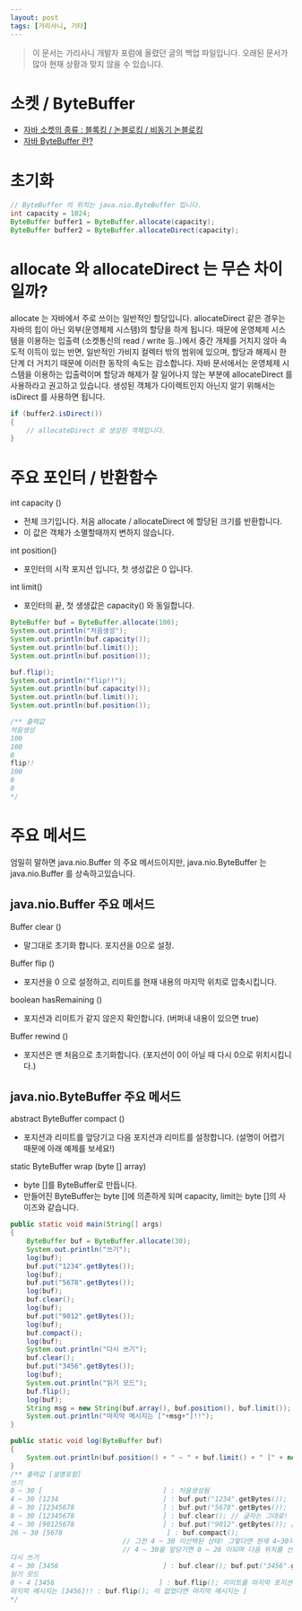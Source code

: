 ```yaml
---
layout: post
tags: [가리사니, 기타]
---
```


> 이 문서는 가리사니 개발자 포럼에 올렸던 글의 백업 파일입니다.
오래된 문서가 많아 현재 상황과 맞지 않을 수 있습니다.

# 소켓 / ByteBuffer
- [자바 소켓의 종류 : 블록킹 / 논블로킹 / 비동기 논블로킹](/lab?topicId=175)
- [자바 ByteBuffer 란?](/lab?topicId=176)

# 초기화
``` java
// ByteBuffer 의 위치는 java.nio.ByteBuffer 입니다.
int capacity = 1024;
ByteBuffer buffer1 = ByteBuffer.allocate(capacity);
ByteBuffer buffer2 = ByteBuffer.allocateDirect(capacity);
```
# allocate 와 allocateDirect 는 무슨 차이일까?
allocate 는 자바에서 주로 쓰이는 일반적인 할당입니다.
allocateDirect 같은 경우는 자바의 힙이 아닌 외부(운영체제 시스템)의 할당을 하게 됩니다.
때문에 운영체제 시스템을 이용하는 입출력 (소켓통신의 read / write 등..)에서 중간 개체를 거치지 않아 속도적 이득이 있는 반면, 일반적인 가비지 컬렉터 밖의 범위에 있으며, 할당과 해제시 한 단계 더 거치기 때문에 이러한 동작의 속도는 감소합니다.
자바 문서에서는 운영체제 시스템을 이용하는 입출력이며 할당과 해제가 잘 일어나지 않는 부분에 allocateDirect 를 사용하라고 권고하고 있습니다.
 생성된 객체가 다이렉트인지 아닌지 알기 위해서는 isDirect 를 사용하면 됩니다.
``` java
if (buffer2.isDirect())
{
	// allocateDirect 로 생성된 객체입니다.
}
```

# 주요 포인터 / 반환함수
int capacity ()
- 전체 크기입니다. 처음 allocate / allocateDirect 에 할당된 크기를 반환합니다.
- 이 값은 객체가 소멸할때까지 변하지 않습니다.

int position()
 - 포인터의 시작 포지션 입니다, 첫 생성값은 0 입니다.

int limit()
 - 포인터의 끝, 첫 생생값은 capacity() 와 동일합니다.
``` java
ByteBuffer buf = ByteBuffer.allocate(100);
System.out.println("처음생성");
System.out.println(buf.capacity());
System.out.println(buf.limit());
System.out.println(buf.position());

buf.flip();
System.out.println("flip!!");
System.out.println(buf.capacity());
System.out.println(buf.limit());
System.out.println(buf.position());

/** 출력값
처음생성
100
100
0
flip!!
100
0
0
*/
```

# 주요 메서드
엄밀히 말하면 java.nio.Buffer 의 주요 메서드이지만, java.nio.ByteBuffer 는 java.nio.Buffer 를 상속하고있습니다.
## java.nio.Buffer 주요 메서드
Buffer			clear ()
 - 말그대로 초기화 합니다. 포지션을 0으로 설정.

Buffer			flip ()
 - 포지션을 0 으로 설정하고, 리미트를 현재 내용의 마지막 위치로 압축시킵니다.

boolean		hasRemaining ()
 - 포지션과 리미트가 같지 않은지 확인합니다. (버퍼내 내용이 있으면 true)

Buffer			rewind ()
 - 포지션은 맨 처음으로 초기화합니다. (포지션이 0이 아닐 때 다시 0으로 위치시킵니다.)

## java.nio.ByteBuffer 주요 메서드
abstract ByteBuffer		compact ()
 - 포지션과 리미트를 앞당기고 다음 포지션과 리미트를 설정합니다. (설명이 어렵기 때문에 아래 예제를 보세요!)

static ByteBuffer			wrap (byte [] array)
 - byte []를 ByteBuffer로 만듭니다.
 - 만들어진 ByteBuffer는 byte []에 의존하게 되며 capacity, limit는 byte []의 사이즈와 같습니다.

``` java
public static void main(String[] args)
{
	ByteBuffer buf = ByteBuffer.allocate(30);
	System.out.println("쓰기");
	log(buf);
	buf.put("1234".getBytes());
	log(buf);
	buf.put("5678".getBytes());
	log(buf);
	buf.clear();
	log(buf);
	buf.put("9012".getBytes());
	log(buf);
	buf.compact();
	log(buf);
	System.out.println("다시 쓰기");
	buf.clear();
	buf.put("3456".getBytes());
	log(buf);
	System.out.println("읽기 모드");
	buf.flip();
	log(buf);
	String msg = new String(buf.array(), buf.position(), buf.limit());
	System.out.println("마지막 메시지는 ["+msg+"]!!");
}

public static void log(ByteBuffer buf)
{
	System.out.println(buf.position() + " ~ " + buf.limit() + " [" + new String(buf.array()) + "]");
}
/** 출력값 [설명포함]
쓰기
0 ~ 30 [                              ] : 처음생성됨
4 ~ 30 [1234                          ] : buf.put("1234".getBytes());
8 ~ 30 [12345678                      ] : buf.put("5678".getBytes());
0 ~ 30 [12345678                      ] : buf.clear(); // 글자는 그대로! 정확히 포지션/리미트를 클리어 하는 겁니다.
4 ~ 30 [90125678                      ] : buf.put("9012".getBytes()); // 포지션이 클리어 되었으니 0부터 다시 쓰기를 합니다.
26 ~ 30 [5678                          ] : buf.compact();
							// 그전 4 ~ 30 이선택된 상태! 그렇다면 현재 4~30까지가 선택된 상태가 됩니다.
							// 4 ~ 30을 앞당기면 0 ~ 26 이되며 다음 위치를 선택하기 때문에 26 ~ 30 이 됩니다.
다시 쓰기
4 ~ 30 [3456                          ] : buf.clear(); buf.put("3456".getBytes()); // 포인터 위치를 초기화 한 후 다시 글자를 씁니다.
읽기 모드
0 ~ 4 [3456                          ] : buf.flip(); 리미트를 마지막 포지션으로 포지션을 0으로 바꿈으로써 마지막으로 썼던 버퍼를 읽기 좋은 위치로 세팅합니다.
마지막 메시지는 [3456]!! : buf.flip(); 이 없었다면 마지막 메시지는 [                          ] 가 리드되었을겁니다.
*/
```